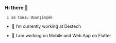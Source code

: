   ### Hi there 👋


     I am Cansu Uzunşimşek

- 🔭 I’m currently working at Destech

- 👯 I am working on Mobile and Web App on Flutter



